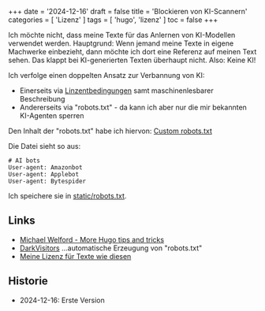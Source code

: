 +++
date = '2024-12-16'
draft = false
title = 'Blockieren von KI-Scannern'
categories = [ 'Lizenz' ]
tags = [ 'hugo', 'lizenz' ]
toc  = false
+++

<!--
Blockieren von KI-Scannern
==========================
-->

Ich möchte nicht, dass meine Texte für das Anlernen
von KI-Modellen verwendet werden. Hauptgrund: Wenn jemand
meine Texte in eigene Machwerke einbezieht, dann möchte ich
dort eine Referenz auf meinen Text sehen. Das klappt
bei KI-generierten Texten überhaupt nicht. Also: Keine KI!

<!--more-->

Ich verfolge einen doppelten Ansatz
zur Verbannung von KI:

- Einerseits via [Linzentbedingungen](/license)
  samt maschinenlesbarer Beschreibung
- Andererseits via "robots.txt" - da kann ich aber
  nur die mir bekannten KI-Agenten sperren

Den Inhalt der "robots.txt" habe ich hiervon:
[Custom robots.txt](https://its.mw/posts/more-hugo-tips-tricks/)

Die Datei sieht so aus:

```
# AI bots
User-agent: Amazonbot
User-agent: Applebot
User-agent: Bytespider
```

Ich speichere sie in [static/robots.txt](/robots.txt).

Links
-----

- [Michael Welford - More Hugo tips and tricks](https://its.mw/posts/more-hugo-tips-tricks/)
- [DarkVisitors](https://darkvisitors.com/) ...automatische Erzeugung
  von "robots.txt"
- [Meine Lizenz für Texte wie diesen](/license)

Historie
--------

- 2024-12-16: Erste Version
